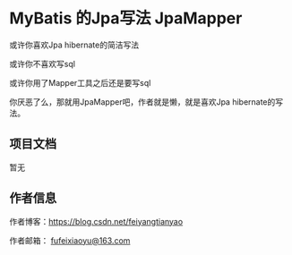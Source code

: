 # MyBatis 的Jpa写法 JpaMapper

或许你喜欢Jpa hibernate的简洁写法

或许你不喜欢写sql

或许你用了Mapper工具之后还是要写sql

你厌恶了么，那就用JpaMapper吧，作者就是懒，就是喜欢Jpa hibernate的写法。



## 项目文档

暂无

## 作者信息
      
   作者博客：https://blog.csdn.net/feiyangtianyao
   
   作者邮箱： fufeixiaoyu@163.com
   
   